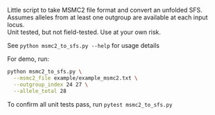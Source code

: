 Little script to take MSMC2 file format and convert an unfolded SFS.
Assumes alleles from at least one outgroup are available at each input locus.  
Unit tested, but not field-tested. Use at your own risk. 

See `python msmc2_to_sfs.py --help` for usage details

For demo, run:

```bash
python msmc2_to_sfs.py \
  --msmc2_file example/example_msmc2.txt \
  --outgroup_index 24 27 \
  --allele_total 28
```

To confirm all unit tests pass, run `pytest msmc2_to_sfs.py`
